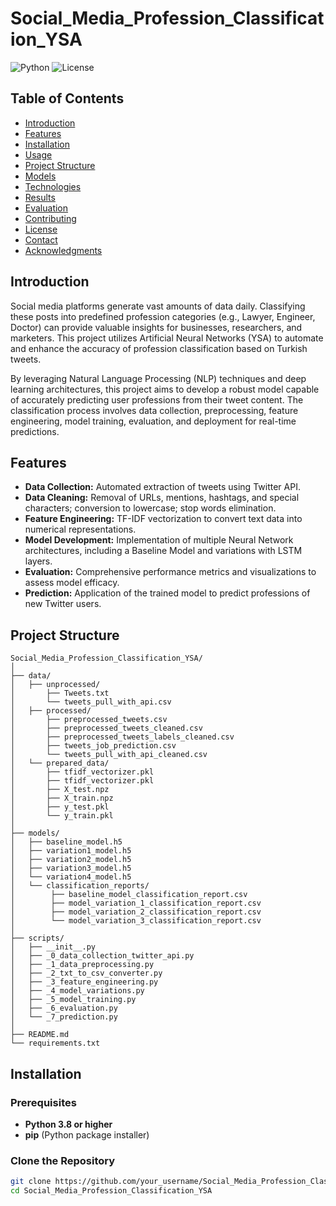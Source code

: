 # Social_Media_Profession_Classification_YSA

![Python](https://img.shields.io/badge/Python-3.8%2B-blue.svg)
![License](https://img.shields.io/badge/License-MIT-green.svg)


## Table of Contents

- [Introduction](#introduction)
- [Features](#features)
- [Installation](#installation)
- [Usage](#usage)
- [Project Structure](#project-structure)
- [Models](#models)
- [Technologies](#technologies)
- [Results](#results)
- [Evaluation](#evaluation)
- [Contributing](#contributing)
- [License](#license)
- [Contact](#contact)
- [Acknowledgments](#acknowledgments)

## Introduction

Social media platforms generate vast amounts of data daily. Classifying these posts into predefined profession categories (e.g., Lawyer, Engineer, Doctor) can provide valuable insights for businesses, researchers, and marketers. This project utilizes Artificial Neural Networks (YSA) to automate and enhance the accuracy of profession classification based on Turkish tweets.

By leveraging Natural Language Processing (NLP) techniques and deep learning architectures, this project aims to develop a robust model capable of accurately predicting user professions from their tweet content. The classification process involves data collection, preprocessing, feature engineering, model training, evaluation, and deployment for real-time predictions.

## Features

- **Data Collection:** Automated extraction of tweets using Twitter API.
- **Data Cleaning:** Removal of URLs, mentions, hashtags, and special characters; conversion to lowercase; stop words elimination.
- **Feature Engineering:** TF-IDF vectorization to convert text data into numerical representations.
- **Model Development:** Implementation of multiple Neural Network architectures, including a Baseline Model and variations with LSTM layers.
- **Evaluation:** Comprehensive performance metrics and visualizations to assess model efficacy.
- **Prediction:** Application of the trained model to predict professions of new Twitter users.

## Project Structure
```plaintext
Social_Media_Profession_Classification_YSA/
│
├── data/
│   ├── unprocessed/
│       ├── Tweets.txt
│       └── tweets_pull_with_api.csv
│   ├── processed/
│       ├── preprocessed_tweets.csv
│       ├── preprocessed_tweets_cleaned.csv
│       ├── preprocessed_tweets_labels_cleaned.csv
│       ├── tweets_job_prediction.csv
│       └── tweets_pull_with_api_cleaned.csv
│   └── prepared_data/
│       ├── tfidf_vectorizer.pkl
│       ├── tfidf_vectorizer.pkl
│       ├── X_test.npz
│       ├── X_train.npz
│       ├── y_test.pkl
│       └── y_train.pkl
│
├── models/
│   ├── baseline_model.h5
│   ├── variation1_model.h5
│   ├── variation2_model.h5
│   ├── variation3_model.h5
│   └── variation4_model.h5
│   └── classification_reports/
│        ├── baseline_model_classification_report.csv
│        ├── model_variation_1_classification_report.csv
│        ├── model_variation_2_classification_report.csv
│        └── model_variation_3_classification_report.csv       
│
├── scripts/
│   ├── __init__.py
│   ├── _0_data_collection_twitter_api.py
│   ├── _1_data_preprocessing.py
│   ├── _2_txt_to_csv_converter.py
│   ├── _3_feature_engineering.py
│   ├── _4_model_variations.py
│   ├── _5_model_training.py
│   ├── _6_evaluation.py
│   └── _7_prediction.py
│
├── README.md
└── requirements.txt
```

## Installation

### Prerequisites

- **Python 3.8 or higher**
- **pip** (Python package installer)

### Clone the Repository

```bash
git clone https://github.com/your_username/Social_Media_Profession_Classification_YSA.git
cd Social_Media_Profession_Classification_YSA

